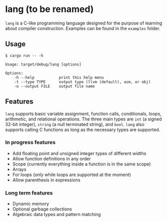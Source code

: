 # lang (to be renamed)

`lang` is a C-like programming language designed for the purpose of learning about compiler construction. Examples can be found in the `examples` folder.

## Usage

```
$ cargo run -- -h

Usage: target/debug/lang [options]

Options:
    -h --help           print this help menu
    -t --type TYPE      output type (llvm (default), asm, or obj)
    -o --output FILE    output file name
```

## Features

`lang` supports basic variable assignment, function calls, conditionals, loops, arithmetic, and relational operations. The three main types are `int` (a signed 32-bit integer), `string` (a null terminated string), and `bool`. `lang` also supports calling C functions as long as the necessary types are supported.

### In progress features

- Add floating point and unsigned integer types of different widths
- Allow function definitions in any order
- Scope (currently everything inside a function is in the same scope)
- Arrays
- For loops (only while loops are supported at the moment)
- Allow parenthesis in expressions

### Long term features

- Dynamic memory
- Optional garbage collections
- Algebraic data types and pattern matching
